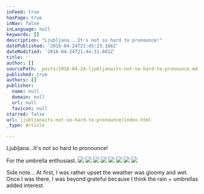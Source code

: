 ```yaml
---
inFeed: true
hasPage: true
inNav: false
inLanguage: null
keywords: []
description: "Ljubljana...It's not so hard to pronounce!"
datePublished: '2016-04-24T21:45:23.166Z'
dateModified: '2016-04-24T21:44:31.601Z'
title: ''
author: []
sourcePath: _posts/2016-04-24-ljubljanaits-not-so-hard-to-pronounce.md
published: true
authors: []
publisher:
  name: null
  domain: null
  url: null
  favicon: null
starred: false
url: ljubljanaits-not-so-hard-to-pronounce/index.html
_type: Article

---
```

Ljubljana...It's not so hard to pronounce!

For the umbrella enthusiast.
![](https://the-grid-user-content.s3-us-west-2.amazonaws.com/adbbb6ba-71ad-4aa6-b873-effcc961fb7a.jpg)
![](https://s3-us-west-2.amazonaws.com/the-grid-img/p/f46fe434009c8063bff22f37157fc2dbb793a566.jpg)
![](https://the-grid-user-content.s3-us-west-2.amazonaws.com/2e4aefec-ef8c-4f79-a936-667151a6a35f.jpg)
![](https://s3-us-west-2.amazonaws.com/the-grid-img/p/843adbb9fff0142b48f6e2ca3b6b8e3f8453799a.jpg)
![](https://s3-us-west-2.amazonaws.com/the-grid-img/p/a72044843c16fdebad8127a955f6a3594c4725bf.jpg)
![](https://the-grid-user-content.s3-us-west-2.amazonaws.com/97c6cdd4-3712-41a2-a101-217d4e9ce5e9.jpg)
![](https://the-grid-user-content.s3-us-west-2.amazonaws.com/f3bed65e-6f01-4775-89a4-f0c890c13097.jpg)
![](https://the-grid-user-content.s3-us-west-2.amazonaws.com/72f9a06a-bde0-4b54-b923-b9085f5b6eea.jpg)

Side note... At first, I was rather upset the weather was gloomy and wet. Once I was there, I was beyond grateful because I think the rain + umbrellas added interest.